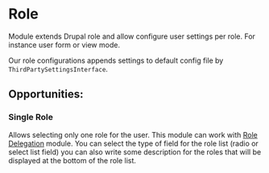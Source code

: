 # Role
Module extends Drupal role and allow configure user settings per role.
For instance user form or view mode.

Our role configurations appends settings to default config file by `ThirdPartySettingsInterface`.

## Opportunities:

### Single Role
Allows selecting only one role for the user. 
This module can work with [Role Delegation](https://www.drupal.org/project/role_delegation) module.
You can select the type of field for the role list (radio or select list field) you can also write some description for 
the roles that will be displayed at the bottom of the role list.
